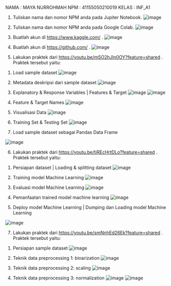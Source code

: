 NAMA	: MAYA NURROHMAH
NPM 	: 41155050210019
KELAS	: INF_A1

1.	Tuliskan nama dan nomor NPM anda pada Jupiter Notebook.
 ![image](https://github.com/user-attachments/assets/06c0364a-e6c3-43a2-b3f6-58c4170587ed)

2.	Tuliskan nama dan nomor NPM anda pada Google Colab.
 ![image](https://github.com/user-attachments/assets/3172a7bd-20e5-4e61-a447-1d30b99a107b)

3.	Buatlah akun di https://www.kaggle.com/ .
   ![image](https://github.com/user-attachments/assets/ed54ddb0-ff34-4f90-bdb5-d5be80589f3e)

4.	Buatlah akun di https://github.com/ .
 ![image](https://github.com/user-attachments/assets/76a24554-fe39-4c8d-8a18-6d1842d4de80)

5.	Lakukan praktek dari https://youtu.be/mSO2hJln0OY?feature=shared . Praktek tersebut yaitu:
1)	Load sample dataset
 ![image](https://github.com/user-attachments/assets/950e5aa9-738b-4bb6-b57c-828bb70e49dc)

2)	Metadata deskripsi dari sample dataset
 ![image](https://github.com/user-attachments/assets/eb255ed6-e849-4b5d-993d-107cde558b2a)

3)	Explanatory & Response Variables | Features & Target
 ![image](https://github.com/user-attachments/assets/3d9a0170-3b44-4e36-a16a-3da74e08bfa2)
![image](https://github.com/user-attachments/assets/dcaa518f-51ab-4736-adfe-82ffc74f15a5)

4)	Feature & Target Names
 ![image](https://github.com/user-attachments/assets/122efb85-251c-4b28-aeeb-b1123b4cff19)

5)	Visualisasi Data
 ![image](https://github.com/user-attachments/assets/f113ca0c-b211-4ef7-b094-22712f42bc32)

6)	Training Set & Testing Set
 ![image](https://github.com/user-attachments/assets/bd91e3d1-d287-44ae-9776-00d5f7ab9e69)

7)	Load sample dataset sebagai Pandas Data Frame
 
![image](https://github.com/user-attachments/assets/593a4e22-ce96-4402-a7dd-8df2bcffc9d4)

6.	Lakukan praktek dari https://youtu.be/tiREcHrtDLo?feature=shared  . Praktek tersebut yaitu:
1)	Persiapan dataset | Loading & splitting dataset
 ![image](https://github.com/user-attachments/assets/a66eddca-55fb-4a99-96a0-88d5106eee00)

2)	Training model Machine Learning
 ![image](https://github.com/user-attachments/assets/4ea6eb4b-33c5-4018-a9b8-7fbe3b302b40)

3)	Evaluasi model Machine Learning
 ![image](https://github.com/user-attachments/assets/5ff2ebe1-99e6-4818-bad7-c5d6bfd4cce9)

4)	Pemanfaatan trained model machine learning
 ![image](https://github.com/user-attachments/assets/d347d755-2781-4ddc-ab24-aa1ee9c2389e)

5)	Deploy model Machine Learning | Dumping dan Loading model Machine Learning
 
![image](https://github.com/user-attachments/assets/eaaa8b4c-7486-4798-8f56-85696370b3e5)

7.	Lakukan praktek dari https://youtu.be/smNnhEd26Ek?feature=shared  . Praktek tersebut yaitu:
1)	Persiapan sample dataset
 ![image](https://github.com/user-attachments/assets/b49cc447-f6bf-4821-b8ec-bd36f2f9f412)

2)	Teknik data preprocessing 1: binarization
 ![image](https://github.com/user-attachments/assets/a3c8742a-126c-4dfa-b4ed-63b058e9609c)

3)	Teknik data preprocessing 2: scaling
 ![image](https://github.com/user-attachments/assets/f2b6145c-0b6c-477a-95c2-2d4032d29fd5)

4)	Teknik data preprocessing 3: normalization
 ![image](https://github.com/user-attachments/assets/79592bbd-9930-4c43-9335-547076964791)
![image](https://github.com/user-attachments/assets/9d870ff4-b79c-4c37-85fb-09168901c840)


 
